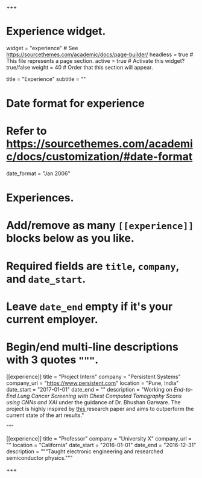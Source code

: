 +++
# Experience widget.
widget = "experience"  # See https://sourcethemes.com/academic/docs/page-builder/
headless = true  # This file represents a page section.
active = true  # Activate this widget? true/false
weight = 40  # Order that this section will appear.

title = "Experience"
subtitle = ""

# Date format for experience
#   Refer to https://sourcethemes.com/academic/docs/customization/#date-format
date_format = "Jan 2006"

# Experiences.
#   Add/remove as many `[[experience]]` blocks below as you like.
#   Required fields are `title`, `company`, and `date_start`.
#   Leave `date_end` empty if it's your current employer.
#   Begin/end multi-line descriptions with 3 quotes `"""`.
[[experience]]
  title = "Project Intern"
  company = "Persistent Systems"
  company_url = "https://www.persistent.com"
  location = "Pune, India"
  date_start = "2017-01-01"
  date_end = ""
  description = "Working on <i> End-to-End Lung Cancer Screening with Chest Computed Tomography Scans using CNNs and XAI </i> under the guidance of Dr. Bhushan Garware. The project is highly inspired by <a href="https://www.nature.com/articles/s41591-019-0447-x"> this </a> research paper and aims to outperform the current state of the art results."
  
 
  """

[[experience]]
  title = "Professor"
  company = "University X"
  company_url = ""
  location = "California"
  date_start = "2016-01-01"
  date_end = "2016-12-31"
  description = """Taught electronic engineering and researched semiconductor physics."""

+++
